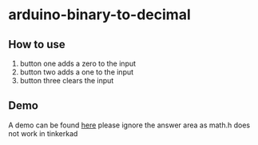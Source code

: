 # arduino-binary-to-decimal
## How to use
1.  button one adds a zero to the input
2.  button two adds a one to the input
3.  button three clears the input

## Demo
A demo can be found [here](https://www.tinkercad.com/things/6973c0xmUjC-binary-calc)
please ignore the answer area as math.h does not work in tinkerkad
